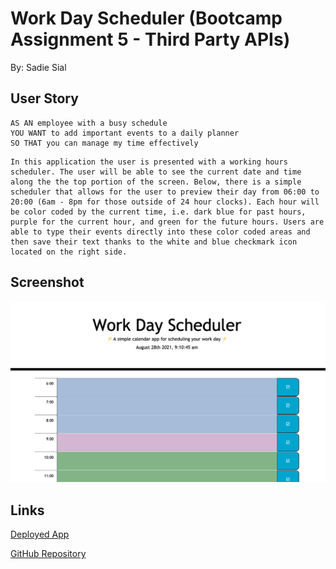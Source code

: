 # Work Day Scheduler (Bootcamp Assignment 5 -  Third Party APIs)

By: Sadie Sial


## User Story

```
AS AN employee with a busy schedule
YOU WANT to add important events to a daily planner
SO THAT you can manage my time effectively
```

```
In this application the user is presented with a working hours scheduler. The user will be able to see the current date and time along the the top portion of the screen. Below, there is a simple scheduler that allows for the user to preview their day from 06:00 to 20:00 (6am - 8pm for those outside of 24 hour clocks). Each hour will be color coded by the current time, i.e. dark blue for past hours, purple for the current hour, and green for the future hours. Users are able to type their events directly into these color coded areas and then save their text thanks to the white and blue checkmark icon located on the right side. 
```


## Screenshot

![Screenshot](assets/images/screenshot.png)


## Links

[Deployed App](https://sadielinks.github.io/work-day-scheduler/)

[GitHub Repository](https://github.com/sadielinks/work-day-scheduler)